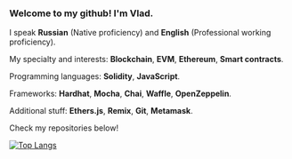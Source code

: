 ### Welcome to my github! I'm Vlad. 

I speak **Russian** (Native proficiency) and **English** (Professional working proficiency).

My specialty and interests: **Blockchain**, **EVM**, **Ethereum**, **Smart contracts**.

Programming languages: **Solidity**, **JavaScript**.

Frameworks: **Hardhat**, **Mocha**, **Chai**, **Waffle**, **OpenZeppelin**.

Additional stuff: **Ethers.js**, **Remix**, **Git**, **Metamask**.

Check my repositories below!

[![Top Langs](https://github-readme-stats.vercel.app/api/top-langs/?username=poorjude&layout=compact)](https://github.com/anuraghazra/github-readme-stats)
